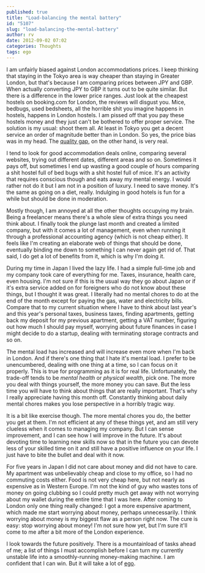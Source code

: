 ```yaml
---
published: true
title: "Load-balancing the mental battery"
id: "5107"
slug: "load-balancing-the-mental-battery"
author: rv
date: 2012-09-02 07:02
categories: Thoughts
tags: ego
---
```

I am unfairly biased against London accommodations prices. I keep thinking that staying in the Tokyo area is way cheaper than staying in Greater London, but that's because I am comparing prices between JPY and GBP. When actually converting JPY to GBP it turns out to be quite similar. But there is a difference in the lower price ranges. Just look at the cheapest hostels on booking.com for London, the reviews will disgust you. Mice, bedbugs, used bedsheets, all the horrible shit you imagine happens in hostels, happens in London hostels. I am pissed off that you pay these hostels money and they just can't be bothered to offer proper service. The solution is my usual: shoot them all. At least in Tokyo you get a decent service an order of magnitude better than in London. So yes, the price bias was in my head. The <a href="http://www.imdb.com/title/tt1772925/" target="_blank">quality gap</a>, on the other hand, is very real.

I tend to look for good accommodation deals online, comparing several websites, trying out different dates, different areas and so on. Sometimes it pays off, but sometimes I end up wasting a good couple of hours comparing a shit hostel full of bed bugs with a shit hostel full of mice. It's an activity that requires conscious though and eats away my mental energy. I would rather not do it but I am not in a position of luxury. I need to save money. It's the same as going on a diet, really. Indulging in good hotels is fun for a while but should be done in moderation.

Mostly though, I am annoyed at all the other thoughts occupying my brain. Being a freelancer means there's a whole slew of extra things you need think about. I finally took the plunge last month and created a limited company, but with it comes a lot of management, even when running it through a professional accounting agency (which is not cheap either). It feels like I'm creating an elaborate web of things that should be done, eventually binding me down to something I can never again get rid of. That said, I do get a lot of benefits from it, which is why I'm doing it.

During my time in Japan I lived the lazy life. I had a simple full-time job and my company took care of everything for me. Taxes, insurance, health care, even housing. I'm not sure if this is the usual way they go about Japan or if it's extra service added on for foreigners who do not know about these things, but I thought it was great. I literally had no mental chores to do at the end of the month except for paying the gas, water and electricity bills. Compare that to my current situation where I have to think about last year's and this year's personal taxes, business taxes, finding apartments, getting back my deposit for my previous apartment, getting a VAT number, figuring out how much I should pay myself, worrying about future finances in case I might decide to do a startup, dealing with terminating storage contracts and so on.

The mental load has increased and will increase even more when I'm back in London. And if there's one thing that I hate it's mental load. I prefer to be unencumbered, dealing with one thing at a time, so I can focus on it properly. This is true for programming as it is for real life. Unfortunately, the trade-off tends to be <em>mental health</em> or <em>physical wealth</em>, pick one. The more you deal with things yourself, the more money you can save. But the less time you will have to think about things that are really important. That's why I really appreciate having this month off. Constantly thinking about daily mental chores makes you lose perspective in a horribly tragic way.

It is a bit like exercise though. The more mental chores you do, the better you get at them. I'm not efficient at any of these things yet, and am still very clueless when it comes to managing my company. But I can sense improvement, and I can see how I will improve in the future. It's about devoting time to learning new skills now so that in the future you can devote less of your skilled time on it and still have a positive influence on your life. I just have to bite the bullet and deal with it now.

For five years in Japan I did not care about money and did not have to care. My apartment was unbelievably cheap and close to my office, so I had no commuting costs either. Food is not very cheap here, but not nearly as expensive as in Western Europe. I'm not the kind of guy who wastes tons of money on going clubbing so I could pretty much get away with not worrying about my wallet during the entire time that I was here. After coming to London only one thing really changed: I got a more expensive apartment, which made me start worrying about money, perhaps unnecessarily. I think worrying about money is my biggest flaw as a person right now. The cure is easy: stop worrying about money! I'm not sure how yet, but I'm sure it'll come to me after a bit more of the London experience.

I look towards the future positively. There is a mountainload of tasks ahead of me; a list of things I must accomplish before I can turn my currently unstable life into a smoothly-running money-making machine. I am confident that I can win. But it will take a lot of <a href="http://danariely.com/2012/08/15/understanding-ego-depletion/" target="_blank">ego</a>.